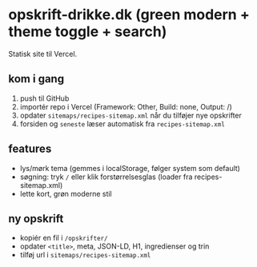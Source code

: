 # opskrift-drikke.dk (green modern + theme toggle + search)
Statisk site til Vercel.

## kom i gang
1) push til GitHub
2) importér repo i Vercel (Framework: Other, Build: none, Output: /)
3) opdater `sitemaps/recipes-sitemap.xml` når du tilføjer nye opskrifter
4) forsiden og `seneste` læser automatisk fra `recipes-sitemap.xml`

## features
- lys/mørk tema (gemmes i localStorage, følger system som default)
- søgning: tryk `/` eller klik forstørrelsesglas (loader fra recipes-sitemap.xml)
- lette kort, grøn moderne stil

## ny opskrift
- kopiér en fil i `/opskrifter/`
- opdater `<title>`, meta, JSON-LD, H1, ingredienser og trin
- tilføj url i `sitemaps/recipes-sitemap.xml`
